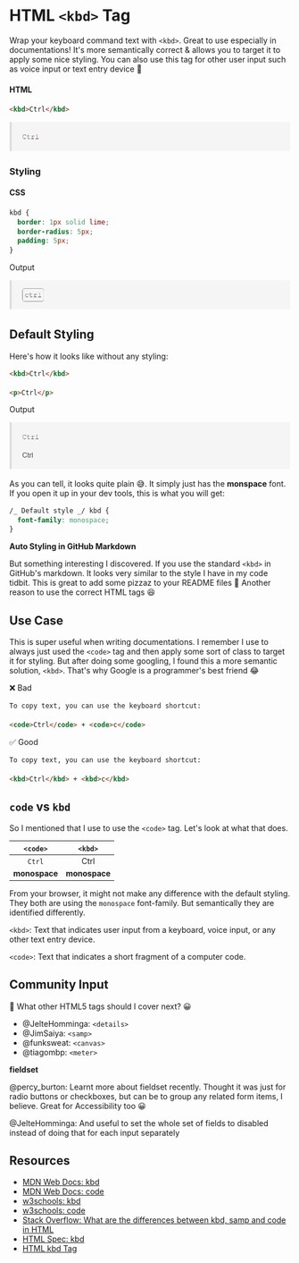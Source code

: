 # HTML `<kbd>` Tag

Wrap your keyboard command text with `<kbd>`. Great to use especially in documentations! It's more semantically correct & allows you to target it to apply some nice styling. You can also use this tag for other user input such as voice input or text entry device 🙌

#### HTML

```html
<kbd>Ctrl</kbd>
```

![HTML-kbd-Tag-1](/pic/HTML-kbd-Tag-1.png)

### Styling

#### CSS

```css
kbd {
  border: 1px solid lime;
  border-radius: 5px;
  padding: 5px;
}
```

Output

![HTML-kbd-Tag-2](/pic/HTML-kbd-Tag-2.png)

## Default Styling

Here's how it looks like without any styling:

```html
<kbd>Ctrl</kbd>

<p>Ctrl</p>
```

Output

![HTML-kbd-Tag-3](/pic/HTML-kbd-Tag-3.png)

As you can tell, it looks quite plain 😅. It simply just has the **monspace** font. If you open it up in your dev tools, this is what you will get:

```css
/_ Default style _/ kbd {
  font-family: monospace;
}
```

**Auto Styling in GitHub Markdown**

But something interesting I discovered. If you use the standard `<kbd>` in GitHub's markdown. It looks very similar to the style I have in my code tidbit. This is great to add some pizzaz to your README files 💃 Another reason to use the correct HTML tags 😆

## Use Case

This is super useful when writing documentations. I remember I use to always just used the `<code>` tag and then apply some sort of class to target it for styling. But after doing some googling, I found this a more semantic solution, `<kbd>`. That's why Google is a programmer's best friend 😂

❌ Bad

```html
To copy text, you can use the keyboard shortcut:

<code>Ctrl</code> + <code>c</code>
```

✅ Good

```html
To copy text, you can use the keyboard shortcut:

<kbd>Ctrl</kbd> + <kbd>c</kbd>
```

## `code` vs `kbd`

So I mentioned that I use to use the `<code>` tag. Let's look at what that does.

|   `<code>`    |    `<kbd>`    |
| :-----------: | :-----------: |
|    `Ctrl`     |     Ctrl      |
| **monospace** | **monospace** |

From your browser, it might not make any difference with the default styling. They both are using the `monospace` font-family. But semantically they are identified differently.

`<kbd>`: Text that indicates user input from a keyboard, voice input, or any other text entry device.

`<code>`: Text that indicates a short fragment of a computer code.

## Community Input

💬 What other HTML5 tags should I cover next? 😀

- @JelteHomminga: `<details>`
- @JimSaiya: `<samp>`
- @funksweat: `<canvas>`
- @tiagombp: `<meter>`

**fieldset**

@percy_burton: Learnt more about fieldset recently. Thought it was just for radio buttons or checkboxes, but can be to group any related form items, I believe. Great for Accessibility too 😀

@JelteHomminga: And useful to set the whole set of fields to disabled instead of doing that for each input separately

## Resources

- [MDN Web Docs: kbd](https://developer.mozilla.org/en-US/docs/Web/HTML/Element/kbd)
- [MDN Web Docs: code](https://developer.mozilla.org/en-US/docs/Web/HTML/Element/code)
- [w3schools: kbd](https://www.w3schools.com/Tags/tag_kbd.asp)
- [w3schools: code](https://www.w3schools.com/Tags/tag_code.asp)
- [Stack Overflow: What are the differences between kbd, samp and code in HTML](https://stackoverflow.com/questions/32284477/what-are-the-differences-between-kbd-samp-and-code-in-html)
- [HTML Spec: kbd](https://html.spec.whatwg.org/#the-kbd-element)
- [HTML kbd Tag](https://html.com/tags/kbd/)
